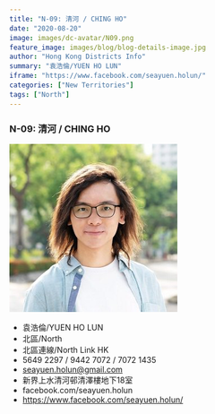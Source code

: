 ```yaml
---
title: "N-09: 清河 / CHING HO"
date: "2020-08-20"
image: images/dc-avatar/N09.png
feature_image: images/blog/blog-details-image.jpg
author: "Hong Kong Districts Info"
summary: "袁浩倫/YUEN HO LUN"
iframe: "https://www.facebook.com/seayuen.holun/"
categories: ["New Territories"]
tags: ["North"]
---
```


### N-09: 清河 / CHING HO  
![](/images/dc-avatar/N09.png)  

 - 袁浩倫/YUEN HO LUN  
 - 北區/North  
 - 北區連線/North Link HK  
 - 5649 2297 / 9442 7072 / 7072 1435  
 - seayuen.holun@gmail.com  
 - 新界上水清河邨清澤樓地下18室  
 - facebook.com/seayuen.holun  
 - https://www.facebook.com/seayuen.holun/
